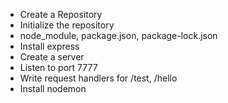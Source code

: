 - Create a Repository
- Initialize the repository
- node_module, package.json, package-lock.json
- Install express
- Create a server
- Listen to port 7777
- Write request handlers for /test, /hello
- Install nodemon 
